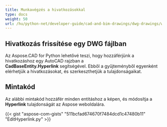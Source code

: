 ```yaml
---
title: Munkavégzés a hivatkozásokkal
type: docs
weight: 50
url: /hu/python-net/developer-guide/cad-and-bim-drawings/dwg-drawings/working-with-hyperlinks/
---
```


## **Hivatkozás frissítése egy DWG fájlban**

Az Aspose.CAD for Python lehetővé teszi, hogy hozzáférjünk a hivatkozáshoz egy AutoCAD rajzban a **CadBaseEntity.Hyperlink** segítségével. Ebből a gyűjteményből egyenként elérhetjük a hivatkozásokat, és szerkeszthetjük a tulajdonságaikat.

## Mintakód

Az alábbi mintakód hozzáfér minden entitáshoz a képen, és módosítja a **Hyperlink** tulajdonságát az Aspose weboldalára.

{{< gist "aspose-com-gists" "511bcfad674670f7484dcd1c47480b11" "EditHyperlink.py" >}}
